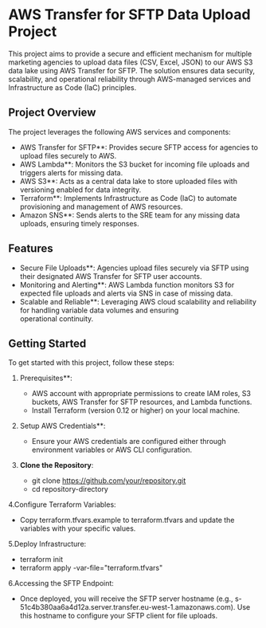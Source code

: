 # AWS Transfer for SFTP Data Upload Project

This project aims to provide a secure and efficient mechanism for multiple marketing agencies to upload data files (CSV, Excel, JSON) to our AWS S3 data lake using AWS Transfer for SFTP. The solution ensures data security, scalability, and operational reliability through AWS-managed services and Infrastructure as Code (IaC) principles.

## Project Overview

  The project leverages the following AWS services and components:
  
  - AWS Transfer for SFTP**: Provides secure SFTP access for agencies to upload files securely to AWS.
  - AWS Lambda**: Monitors the S3 bucket for incoming file uploads and triggers alerts for missing data.
  - AWS S3**: Acts as a central data lake to store uploaded files with versioning enabled for data integrity.
  - Terraform**: Implements Infrastructure as Code (IaC) to automate provisioning and management of AWS resources.
  - Amazon SNS**: Sends alerts to the SRE team for any missing data uploads, ensuring timely responses.

## Features

  - Secure File Uploads**: Agencies upload files securely via SFTP using their designated AWS Transfer for SFTP user accounts.
  - Monitoring and Alerting**: AWS Lambda function monitors S3 for expected file uploads and alerts via SNS in case of missing data.
  - Scalable and Reliable**: Leveraging AWS cloud scalability and reliability for handling variable data volumes and ensuring     
    operational continuity.

## Getting Started

To get started with this project, follow these steps:

1. Prerequisites**:
   - AWS account with appropriate permissions to create IAM roles, S3 buckets, AWS Transfer for SFTP resources, and Lambda functions.
   - Install Terraform (version 0.12 or higher) on your local machine.

2. Setup AWS Credentials**:
   - Ensure your AWS credentials are configured either through environment variables or AWS CLI configuration.

3. **Clone the Repository**:
   - git clone https://github.com/your/repository.git
   - cd repository-directory

4.Configure Terraform Variables:

  - Copy terraform.tfvars.example to terraform.tfvars and update the variables with your specific values.
    
5.Deploy Infrastructure:

  - terraform init
  - terraform apply -var-file="terraform.tfvars"
    
6.Accessing the SFTP Endpoint:

  - Once deployed, you will receive the SFTP server hostname (e.g., s-51c4b380aa6a4d12a.server.transfer.eu-west-1.amazonaws.com). Use        this hostname to configure your SFTP client for file uploads.
